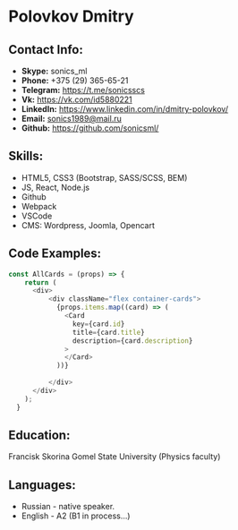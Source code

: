 
# Polovkov Dmitry 

## Contact Info:
* **Skype:** sonics_ml
* **Phone:** +375 (29) 365-65-21
* **Telegram:** https://t.me/sonicsscs
* **Vk:** https://vk.com/id5880221
* **LinkedIn:** https://www.linkedin.com/in/dmitry-polovkov/
* **Email:** sonics1989@mail.ru
* **Github:** https://github.com/sonicsml/

## Skills:
* HTML5, CSS3 (Bootstrap, SASS/SCSS, BEM)
* JS, React, Node.js
* Github
* Webpack
* VSCode
* CMS: Wordpress, Joomla, Opencart

## Code Examples:
```js
const AllCards = (props) => {
    return (
      <div>
          <div className="flex container-cards">
            {props.items.map((card) => (
              <Card 
                key={card.id}
                title={card.title} 
                description={card.description}
              >
              </Card>
            ))}
          
          </div>
      </div>
    );
  }
```
## Education:
Francisk Skorina Gomel State University
(Physics faculty)

## Languages:
* Russian - native speaker.
* English - A2 (B1 in process…)